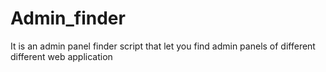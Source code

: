 # Admin_finder
It is an admin panel finder script that let you find admin panels of different different web application 
